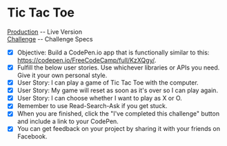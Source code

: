 # Tic Tac Toe

[Production](http://www.mattstub.com/edu/fcc-frontend/advanced/tictactoe) -- Live Version  
[Challenge](https://www.freecodecamp.org/challenges/build-a-tic-tac-toe-game) -- Challenge Specs  

- [x] Objective: Build a CodePen.io app that is functionally similar to this: https://codepen.io/FreeCodeCamp/full/KzXQgy/.
- [x] Fulfill the below user stories. Use whichever libraries or APIs you need. Give it your own personal style.
- [x] User Story: I can play a game of Tic Tac Toe with the computer.
- [x] User Story: My game will reset as soon as it's over so I can play again.
- [x] User Story: I can choose whether I want to play as X or O.
- [x] Remember to use Read-Search-Ask if you get stuck.
- [x] When you are finished, click the "I've completed this challenge" button and include a link to your CodePen.
- [x] You can get feedback on your project by sharing it with your friends on Facebook.
